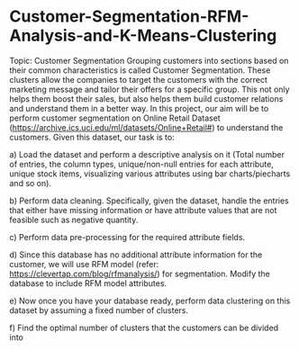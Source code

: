 # Customer-Segmentation-RFM-Analysis-and-K-Means-Clustering
Topic: Customer Segmentation
Grouping customers into sections based on their common characteristics is
called Customer Segmentation. These clusters allow the companies to target
the customers with the correct marketing message and tailor their offers for a
specific group. This not only helps them boost their sales, but also helps them
build customer relations and understand them in a better way.
In this project, our aim will be to perform customer segmentation on Online
Retail Dataset (https://archive.ics.uci.edu/ml/datasets/Online+Retail#) to
understand the customers. Given this dataset, our task is to:

a) Load the dataset and perform a descriptive analysis on it (Total number of entries, the column types, unique/non-null entries for each attribute,
unique stock items, visualizing various attributes using bar charts/piecharts and so on).

b) Perform data cleaning. Specifically, given the dataset, handle the entries that either have missing information or have attribute values that are not
feasible such as negative quantity.

c) Perform data pre-processing for the required attribute fields.

d) Since this database has no additional attribute information for the
customer, we will use RFM model (refer: https://clevertap.com/blog/rfmanalysis/) for segmentation. Modify the database to include RFM model attributes.

e) Now once you have your database ready, perform data clustering on this dataset by assuming a fixed number of clusters.

f) Find the optimal number of clusters that the customers can be divided into
